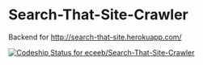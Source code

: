 # Search-That-Site-Crawler
Backend for http://search-that-site.herokuapp.com/


[ ![Codeship Status for eceeb/Search-That-Site-Crawler](https://codeship.com/projects/f16faaa0-d57b-0132-74aa-1e0a7d4d648e/status?branch=master)](https://codeship.com/projects/78095)
